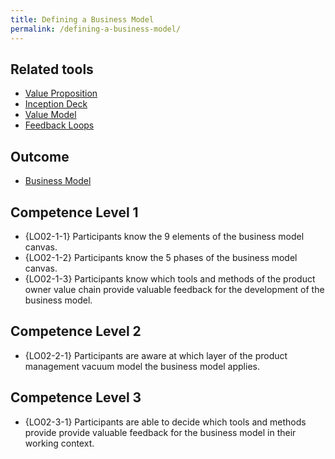 ```yaml
---
title: Defining a Business Model
permalink: /defining-a-business-model/
---
```


## Related tools

* [Value Proposition](https://manual.advancedproductowner.com/value-proposition/)
* [Inception Deck](https://manual.advancedproductowner.com/inception-deck/)
* [Value Model](https://manual.advancedproductowner.com/value-model/)
* [Feedback Loops](https://manual.advancedproductowner.com/feedback-loops/)

## Outcome

* [Business Model](https://manual.advancedproductowner.com/business-model/)

## Competence Level 1

* {LO02-1-1} Participants know the 9 elements of the business model canvas.
* {LO02-1-2} Participants know the 5 phases of the business model canvas.
* {LO02-1-3} Participants know which tools and methods of the product owner value chain provide valuable feedback for the development of the business model.

## Competence Level 2

* {LO02-2-1} Participants are aware at which layer of the product management vacuum model the business model applies.

## Competence Level 3

* {LO02-3-1} Participants are able to decide which tools and methods provide provide valuable feedback for the business model in their working context.